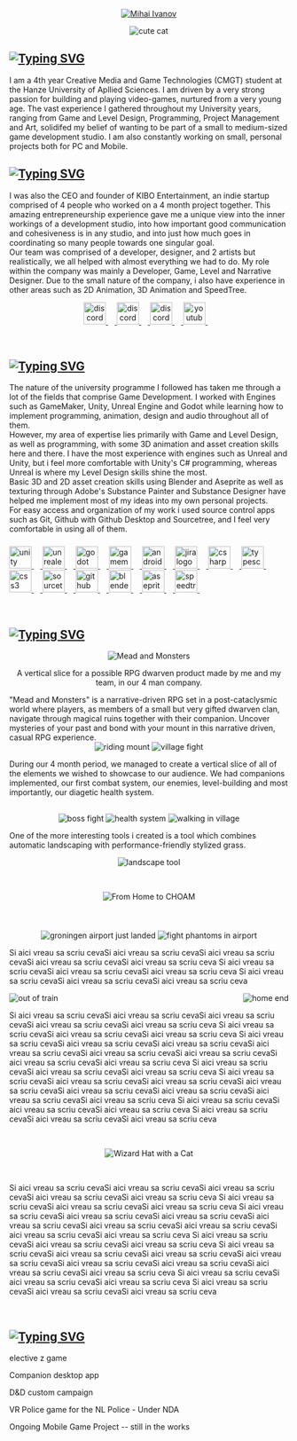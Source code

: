 

<link rel="stylesheet" type='text/css' href="https://cdn.jsdelivr.net/gh/devicons/devicon@latest/devicon.min.css" />



<p align="center">
  <a href="https://github.com/CodringherAndFenn">
    <img src="https://fontmeme.com/permalink/250120/e97e05f241fa39fd75928510b6f6ac43.png" alt="Mihai Ivanov" /></a>
</p>


<div align="center">
  <img src="https://i.pinimg.com/originals/72/0c/c4/720cc43d757ee638ad5054a05220fafe.gif" alt="cute cat" />
</div>

## [![Typing SVG](https://readme-typing-svg.demolab.com?font=Fira+Code&pause=1000&width=435&height=30&lines=%F0%9F%91%80+A+bit+about+me+%F0%9F%91%80)](https://git.io/typing-svg)
  
  I am a 4th year Creative Media and Game Technologies (CMGT) student at the Hanze University of Apllied Sciences.
  I am driven by a very strong passion for building and playing video-games, nurtured from a very young age.
  The vast experience I gathered throughout my University years, ranging from Game and Level Design, Programming, Project Management and Art, solidifed my belief of wanting to be part of a small to medium-sized game development studio. I am also constantly working on small, personal projects both for PC and Mobile.
  

## [![Typing SVG](https://readme-typing-svg.demolab.com?font=Fira+Code&pause=1000&width=435&height=30&lines=%F0%9F%90%B1%E2%80%8D%F0%9F%8F%8D+Young+Entrepreneur+%F0%9F%90%B1%E2%80%8D%F0%9F%8F%8D)](https://git.io/typing-svg)

I was also the CEO and founder of KIBO Entertainment, an indie startup comprised of 4 people who worked on a 4 month project together. 
This amazing entrepreneurship experience gave me a unique view into the inner workings of a development studio, into how important good communication and cohesiveness is in any studio, and into just how much goes in coordinating so many people towards one singular goal.<br>
Our team was comprised of a developer, designer, and 2 artists but realistically, we all helped with almost everything we had to do.
My role within the company was mainly a Developer, Game, Level and Narrative Designer. Due to the small nature of the company, i also have experience in other areas such as 2D Animation, 3D Animation and SpeedTree.


<p align="center"></p>
  <div align="center">
    <a href="https://discordapp.com/users/168074357334081538">
      <img src ="https://raw.githubusercontent.com/gilbarbara/logos/refs/heads/main/logos/discord-icon.svg" height="40" alt="discord logo">
      <img width="12" />
    </a>
    <a href="website">
      <img src ="https://i.postimg.cc/sXhg8Twp/No-BG-Logo-Donat-Orana-Morning-Log.png" height="40" alt="discord logo">
      <img width="12" />
    </a>
    <a href="https://www.linkedin.com/in/mihai-ivanov-jucan-81b7b5293/">
      <img src ="https://cdn.jsdelivr.net/gh/devicons/devicon@latest/icons/linkedin/linkedin-original.svg" height="40" alt="discord logo">
      <img width="12" />
    </a>
    <a href="https://www.youtube.com/@MorningLog">
      <img src ="https://raw.githubusercontent.com/gilbarbara/logos/refs/heads/main/logos/youtube-icon.svg" height="40" alt="youtube logo">
      <img width="12" />
    </a>
  </div>
</p>
&nbsp;

## [![Typing SVG](https://readme-typing-svg.demolab.com?font=Fira+Code&pause=1000&width=435&height=30&lines=%F0%9F%91%94+Skills+and+profficiencies+%F0%9F%91%94)](https://git.io/typing-svg)


The nature of the university programme I followed has taken me through a lot of the fields that comprise Game Development. I worked with Engines such as GameMaker, Unity, Unreal Engine and Godot while learning how to implement programming, animation, design and audio throughout all of them.<br>
However, my area of expertise lies primarily with Game and Level Design, as well as programming, with some 3D animation and asset creation skills here and there.
I have the most experience with engines such as Unreal and Unity, but i feel more comfortable with Unity's C# programming, whereas Unreal is where my Level Design skills shine the most.<br>
Basic 3D and 2D asset creation skills using Blender and Aseprite as well as texturing through Adobe's Substance Painter and Substance Designer have helped me implement most of my ideas into my own personal projects.<br>
For easy access and organization of my work i used source control apps such as Git, Github with Github Desktop and Sourcetree, and I feel very comfortable in using all of them.



  <p align="left"></p>

###

<div align="left">
<a href="https://unity.com/">
  <img src="https://cdn.jsdelivr.net/gh/devicons/devicon/icons/unity/unity-original.svg" height="40" alt="unity logo"  />
  <img width="12" />
</a>
<a href="https://www.unrealengine.com/en-US">
  <img src="https://cdn.jsdelivr.net/gh/devicons/devicon/icons/unrealengine/unrealengine-original.svg" height="40" alt="unrealengine logo"  />
  <img width="12" />
</a>
<a href="https://godotengine.org/">
  <img src="https://cdn.jsdelivr.net/gh/devicons/devicon/icons/godot/godot-original.svg" height="40" alt="godot logo"  />
  <img width="12" />
</a>
<a href="https://gamemaker.io/en">
  <img src="https://skillicons.dev/icons?i=gamemakerstudio" height="40" alt="gamemakerstudio logo"  />
  <img width="12" />
</a>
<a href="https://developer.android.com/studio">
  <img src="https://cdn.jsdelivr.net/gh/devicons/devicon/icons/androidstudio/androidstudio-original.svg" height="40" alt="androidstudio logo"  />
  <img width="12" />
</a>
<a href="https://www.atlassian.com/software/jira">
  <img src="https://cdn.jsdelivr.net/gh/devicons/devicon@latest/icons/jira/jira-original-wordmark.svg" height="40" alt="jira logo"/>         
  <img width="12" />
</a>
<a href="https://en.wikipedia.org/wiki/C_Sharp_(programming_language)#:~:text=C%23%20(%2F%CB%8Csi%CB%90%20%CB%88,C%23">
  <img src="https://cdn.jsdelivr.net/gh/devicons/devicon/icons/csharp/csharp-original.svg" height="40" alt="csharp logo"  />
  <img width="12" />
</a>
<a href="https://en.wikipedia.org/wiki/HTML5#:~:text=HTML5%20(Hypertext%20Markup%20Language%205,as%20the%20HTML%20Living%20Standard.">
  <img src="https://cdn.jsdelivr.net/gh/devicons/devicon/icons/html5/html5-original.svg" height="40" alt="typescript logo"  />
  <img width="12" />
</a>
<a href="https://en.wikipedia.org/wiki/CSS">
  <img src="https://cdn.jsdelivr.net/gh/devicons/devicon/icons/css3/css3-original.svg" height="40" alt="css3 logo"  />
  <img width="12" />
</a>
<a href="https://en.wikipedia.org/wiki/HTML5#:~:text=HTML5%20(Hypertext%20Markup%20Language%205,as%20the%20HTML%20Living%20Standard.">
  <img src="https://cdn.jsdelivr.net/gh/devicons/devicon/icons/github/github-original.svg" height="40" alt="sourcetree logo"  />
  <img width="12" />
</a>
<a href="https://www.sourcetreeapp.com/">
  <img src="https://cdn.jsdelivr.net/gh/devicons/devicon/icons/sourcetree/sourcetree-original.svg" height="40" alt="github logo"  />
  <img width="12" />
</a>
<a href="https://www.blender.org/">
  <img src="https://cdn.jsdelivr.net/gh/devicons/devicon/icons/blender/blender-original.svg" height="40" alt="blender logo"  />
  <img width="12" />
</a>
<a href="https://www.aseprite.org/">
  <img src="https://upload.wikimedia.org/wikipedia/commons/2/24/Logo_Aseprite.png" height="40" alt="aseprite logo"  />
  <img width="12" />
</a>
<a href="https://store.speedtree.com/">
  <img src="https://i.postimg.cc/gwtGN4jB/ST-Square-White.png" height="40" alt="speedtree logo"  />
  <img width="12" />
</a>
</div>

&nbsp;

###
</p>

<p align="center"></p>


## [![Typing SVG](https://readme-typing-svg.demolab.com?font=Fira+Code&pause=1000&width=435&height=30&lines=%F0%9F%A4%B9%E2%80%8D%E2%99%82%EF%B8%8F+Team+Projects+%F0%9F%A4%B9%E2%80%8D%E2%99%82%EF%B8%8F)](https://git.io/typing-svg)



<div align="center">  
  <img src="https://fontmeme.com/permalink/250120/bc7c5a4da55f55d67609926d0acc597b.png" alt="Mead and Monsters" />
</div>


<p align="center">
A vertical slice for a possible RPG dwarven product made by me and my team, in our 4 man company. <br>
</p>
"Mead and Monsters" is a narrative-driven RPG set in a post-cataclysmic world where players, as members of a small but very gifted dwarven clan, navigate through magical ruins together with their companion. Uncover mysteries of your past and bond with your mount in this narrative driven, casual RPG experience.

<div align="center">
  <img src="https://i.postimg.cc/zBKx60VL/Riding-Mount-Spawn.gif" alt="riding mount" />
  <img src="https://i.postimg.cc/SxxtR6t5/Fighting-Small-Enemy-village.gif" alt="village fight" />
</div>


During our 4 month period, we managed to create a vertical slice of all of the elements we wished to showcase to our audience. We had companions implemented, our first combat system, our enemies, level-building and most importantly, our diagetic health system.
## 

<div align="center">
  <img src="https://i.postimg.cc/TPy7qRxJ/Boss-Fight.gif" alt=" boss fight" />
  <img src="https://i.postimg.cc/FsZBhWG3/diagetic-system.gif" alt="health system" />
  <img src="https://i.postimg.cc/Lsryxr6K/Walking-In-Village.gif" alt="walking in village" />
</div>

One of the more interesting tools i created is a tool which combines automatic landscaping with performance-friendly stylized grass.

<div align="center">
  <img src="https://i.postimg.cc/P5VVwCgq/Auto-Landscape-Tool.gif" alt="landscape tool" />
</div>

&nbsp;

<div align="center">  
  <img src="https://fontmeme.com/permalink/250120/f0b41f7fb52f2642085e5514cb7b03ee.png" alt="From Home to CHOAM" />
</div>

&nbsp;


###
<div align="center">
  <img src="https://i.postimg.cc/MKdxT0Q1/2025-01-2015-14-23-ezgif-com-optimize.gif" alt="groningen airport just landed" />
  <img src="https://i.postimg.cc/ncMS4qW4/2025-01-2015-21-45-ezgif-com-video-to-gif-converter.gif" alt="fight phantoms in airport" />
</div>

Si aici vreau sa scriu cevaSi aici vreau sa scriu cevaSi aici vreau sa scriu cevaSi aici vreau sa scriu cevaSi aici vreau sa scriu ceva
Si aici vreau sa scriu cevaSi aici vreau sa scriu cevaSi aici vreau sa scriu ceva
Si aici vreau sa scriu cevaSi aici vreau sa scriu cevaSi aici vreau sa scriu ceva

<div align="left">
  <img src="https://i.postimg.cc/Vk2Nf9xD/2025-01-2015-28-09-ezgif-com-video-to-gif-converter.gif" alt="out of train" />
  <img src="https://i.postimg.cc/Przcrd0c/2025-01-2015-36-02-ezgif-com-video-to-gif-converter-1.gif" alt="home end" align="right" />
</div>  

Si aici vreau sa scriu cevaSi aici vreau sa scriu cevaSi aici vreau sa scriu cevaSi aici vreau sa scriu cevaSi aici vreau sa scriu ceva
Si aici vreau sa scriu cevaSi aici vreau sa scriu cevaSi aici vreau sa scriu ceva
Si aici vreau sa scriu cevaSi aici vreau sa scriu cevaSi aici vreau sa scriu cevaSi aici vreau sa scriu cevaSi aici vreau sa scriu cevaSi aici vreau sa scriu cevaSi aici vreau sa scriu cevaSi aici vreau sa scriu ceva
Si aici vreau sa scriu cevaSi aici vreau sa scriu cevaSi aici vreau sa scriu ceva
Si aici vreau sa scriu cevaSi aici vreau sa scriu cevaSi aici vreau sa scriu cevaSi aici vreau sa scriu cevaSi aici vreau sa scriu cevaSi aici vreau sa scriu cevaSi aici vreau sa scriu cevaSi aici vreau sa scriu ceva
Si aici vreau sa scriu cevaSi aici vreau sa scriu cevaSi aici vreau sa scriu ceva
Si aici vreau sa scriu cevaSi aici vreau sa scriu cevaSi aici vreau sa scriu ceva

&nbsp;

<div align="center">  
  <img src="https://fontmeme.com/permalink/250120/0fee6f05683c3fcb0d1f585029dc3e06.png" alt="Wizard Hat with a Cat" />
</div>

&nbsp;

Si aici vreau sa scriu cevaSi aici vreau sa scriu cevaSi aici vreau sa scriu cevaSi aici vreau sa scriu cevaSi aici vreau sa scriu ceva
Si aici vreau sa scriu cevaSi aici vreau sa scriu cevaSi aici vreau sa scriu ceva
Si aici vreau sa scriu cevaSi aici vreau sa scriu cevaSi aici vreau sa scriu cevaSi aici vreau sa scriu cevaSi aici vreau sa scriu cevaSi aici vreau sa scriu cevaSi aici vreau sa scriu cevaSi aici vreau sa scriu ceva
Si aici vreau sa scriu cevaSi aici vreau sa scriu cevaSi aici vreau sa scriu ceva
Si aici vreau sa scriu cevaSi aici vreau sa scriu cevaSi aici vreau sa scriu cevaSi aici vreau sa scriu cevaSi aici vreau sa scriu cevaSi aici vreau sa scriu cevaSi aici vreau sa scriu cevaSi aici vreau sa scriu ceva
Si aici vreau sa scriu cevaSi aici vreau sa scriu cevaSi aici vreau sa scriu ceva
Si aici vreau sa scriu cevaSi aici vreau sa scriu cevaSi aici vreau sa scriu ceva

&nbsp;

## [![Typing SVG](https://readme-typing-svg.demolab.com?font=Fira+Code&pause=1000&width=435&height=30&lines=%F0%9F%91%A8%E2%80%8D%F0%9F%8E%93+Personal+Projects+%F0%9F%91%A8%E2%80%8D%F0%9F%8E%93)](https://git.io/typing-svg)


elective z game

Companion desktop app

D&D custom campaign

VR Police game for the NL Police - Under NDA

Ongoing Mobile Game Project -- still in the works











</p>


          
